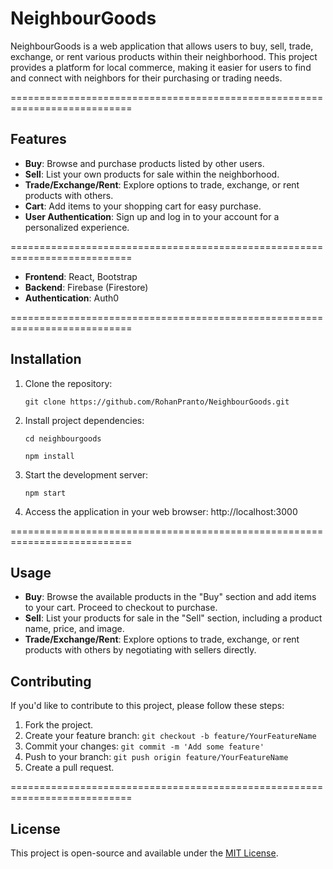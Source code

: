 # NeighbourGoods

NeighbourGoods is a web application that allows users to buy, sell, trade, exchange, or rent various products within their neighborhood. This project provides a platform for local commerce, making it easier for users to find and connect with neighbors for their purchasing or trading needs.

===========================================================================
## Features

- **Buy**: Browse and purchase products listed by other users.
- **Sell**: List your own products for sale within the neighborhood.
- **Trade/Exchange/Rent**: Explore options to trade, exchange, or rent products with others.
- **Cart**: Add items to your shopping cart for easy purchase.
- **User Authentication**: Sign up and log in to your account for a personalized experience.

===========================================================================
- **Frontend**: React, Bootstrap
- **Backend**: Firebase (Firestore)
- **Authentication**: Auth0

===========================================================================
## Installation

1. Clone the repository:

     `git clone https://github.com/RohanPranto/NeighbourGoods.git`

2. Install project dependencies:
   
   `cd neighbourgoods`

   `npm install`

4. Start the development server:

   `npm start`

6. Access the application in your web browser:
http://localhost:3000

===========================================================================
## Usage

- **Buy**: Browse the available products in the "Buy" section and add items to your cart. Proceed to checkout to purchase.
- **Sell**: List your products for sale in the "Sell" section, including a product name, price, and image.
- **Trade/Exchange/Rent**: Explore options to trade, exchange, or rent products with others by negotiating with sellers directly.

## Contributing

If you'd like to contribute to this project, please follow these steps:

1. Fork the project.
2. Create your feature branch: `git checkout -b feature/YourFeatureName`
3. Commit your changes: `git commit -m 'Add some feature'`
4. Push to your branch: `git push origin feature/YourFeatureName`
5. Create a pull request.

===========================================================================
## License

This project is open-source and available under the [MIT License](LICENSE).
